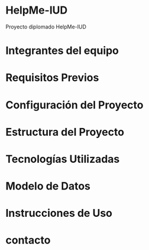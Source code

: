 # HelpMe-IUD
Proyecto diplomado HelpMe-IUD

# Integrantes del equipo
# Requisitos Previos
# Configuración del Proyecto
# Estructura del Proyecto
# Tecnologías Utilizadas
# Modelo de Datos
# Instrucciones de Uso
# contacto





